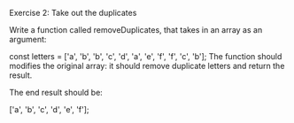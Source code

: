 Exercise 2: Take out the duplicates

Write a function called removeDuplicates, that takes in an array as an argument:

const letters = ['a', 'b', 'b', 'c', 'd', 'a', 'e', 'f', 'f', 'c', 'b'];
The function should modifies the original array: it should remove duplicate letters and return the result.

The end result should be:

['a', 'b', 'c', 'd', 'e', 'f'];
